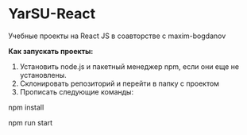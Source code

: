 # YarSU-React

Учебные проекты на React JS в соавторстве с maxim-bogdanov

**Как запускать проекты:**

1. Установить node.js и пакетный менеджер npm, если они еще не установлены.
2. Склонировать репозиторий и перейти в папку с проектом
3. Прописать следующие команды:

npm install

npm run start
